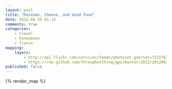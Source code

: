 ```yaml
---
layout: post
title: "Museums, Cheese, and Good Food"
date: 2012-06-26 01:14
comments: true
categories: 
    - travel
    - honeymoon
    - france
mapping:
    layers:
        - http://api.flickr.com/services/feeds/photoset.gne?set=72157630380849528&nsid=45105880@N00&lang=en-us&georss=1
        - https://raw.github.com/throughnothing/gpx/master/2012/20120626.gpx
published: false
---
```


{% render_map %}
